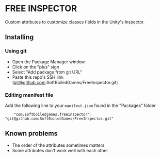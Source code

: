 # FREE INSPECTOR

Custom attributes to customize classes fields in the Unity's Inspector.

## Installing

### Using git

- Open the Package Manager window
- Click on the "plus" sign
- Select "Add package from git URL"
- Paste this repo's SSH link (git@github.com:SoftBoiledGames/FreeInspector.git)

### Editing manifest file

Add the following line to your `manifest.json` found in the "Packages" folder

`    "com.softboiledgames.freeinspector": "git@github.com:SoftBoiledGames/FreeInspector.git"`

## Known problems

- The order of the attributes sometimes matters
- Some attributes don't work well with each other
